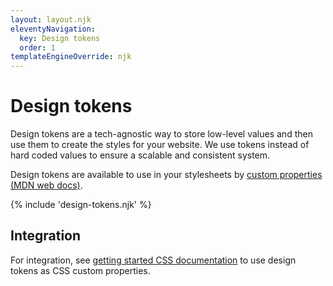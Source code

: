 ```yaml
---
layout: layout.njk
eleventyNavigation:
  key: Design tokens
  order: 1
templateEngineOverride: njk
---
```


<h1>Design tokens</h1>

<p>Design tokens are a tech-agnostic way to store low-level values and then use them to create the styles for your website. We use tokens instead of hard coded values to ensure a scalable and consistent system.</p>

<p>Design tokens are available to use in your stylesheets by <a href="https://developer.mozilla.org/en-US/docs/Web/CSS/--*">custom properties (MDN web docs)</a>.</p>

{% include 'design-tokens.njk' %}

<h2 id="integration">Integration</h2>

<p>For integration, see <a href="/#css">getting started CSS documentation</a> to use design tokens as CSS custom properties.</p>
